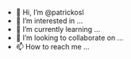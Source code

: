 - 👋 Hi, I’m @patrickosl
- 👀 I’m interested in ...
- 🌱 I’m currently learning ...
- 💞️ I’m looking to collaborate on ...
- 📫 How to reach me ...

<!---
patrickosl/patrickosl is a ✨ special ✨ repository because its `README.md` (this file) appears on your GitHub profile.
You can click the Preview link to take a look at your changes.
--->
